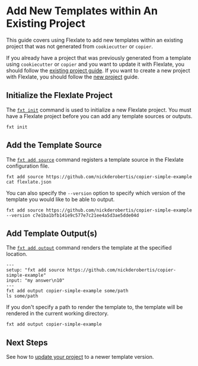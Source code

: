 # Add New Templates within An Existing Project

This guide covers using Flexlate to add new templates within an existing 
project that was not generated from `cookiecutter` or `copier`.

If you already
have a project that was previously generated from a template using
`cookiecutter` or `copier` and you want to update it with Flexlate, 
you should follow the [existing project guide](existing-project.md). 
If you want to create a new project with Flexlate, you should follow 
the [new project](new-project.md) guide.

## Initialize the Flexlate Project

The [`fxt init`](../../commands.md#fxt-bootstrap) command is used
to initialize a new Flexlate project. You must have a Flexlate project 
before you can add any template sources or outputs.

```{run-git-terminal}
fxt init
```

## Add the Template Source

The [`fxt add source`](../../commands.md#fxt-add-source) command registers 
a template source in the Flexlate configuration file.

```{run-fxt-terminal}
fxt add source https://github.com/nickderobertis/copier-simple-example
cat flexlate.json
```

You can also specify the `--version` option to specify which version of 
the template you would like to be able to output.

```shell
fxt add source https://github.com/nickderobertis/copier-simple-example --version c7e1ba1bfb141e9c577e7c21ee4a5d3ae5dde04d
```

## Add Template Output(s)

The [`fxt add output`](../../commands.md#fxt-add-output) command renders the 
template at the specified location. 

```{run-fxt-terminal}
---
setup: "fxt add source https://github.com/nickderobertis/copier-simple-example"
input: "my answer\n10"
---
fxt add output copier-simple-example some/path
ls some/path
```

If you don't specify a path to render the template to, the template will be 
rendered in the current working directory.

```shell
fxt add output copier-simple-example
```

## Next Steps

See how to [update your project](../updating.md) to a newer template version.